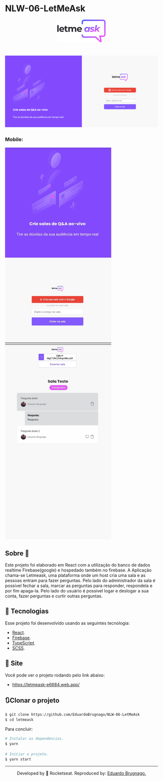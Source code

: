 # NLW-06-LetMeAsk
<p align="center">
  <img alt="Letmeask" src="GitRead/logo.svg" width="160px">
</p>

<h1 align="center">
    <img alt="Letmeask" title="Letmeask" src="GitRead/Img_1.png" />
</h1>

### Mobile:
<p float="center">
  <img alt="Mobile" width="350" src="GitRead/img_3.png" />
  <img alt="Mobile" width="350" src="GitRead/img_2.png" />
</p>

## Sobre 📖
Este projeto foi elaborado em React com a utilização do banco de dados realtime Firebase(google) e hospedado também no firebase. A Aplicação chama-se Letmeask, uma plataforma onde um host cria uma sala e as pessoas entram para fazer perguntas. Pelo lado do administrador da sala é possivel fechar a sala, marcar as perguntas para responder, respondela e por fim apaga-la. Pelo lado do usuário é possivel logar e deslogar a sua conta, fazer perguntas e curtir outras perguntas.


## 🧪 Tecnologias
Esse projeto foi desenvolvido usando as seguintes tecnologia:

- [React](https://reactjs.org/).
- [Firebase](https://firebase.google.com/).
- [TypeScript](https://www.typescriptlang.org/).
- [SCSS](https://sass-lang.com/).

## 🔖 Site

Você pode ver o projeto rodando pelo link abaixo:

- https://letmeask-e6684.web.app/

## 🔃Clonar o projeto

```bash
$ git clone https://github.com/EduardoBrugnago/NLW-06-LetMeAsk
$ cd letmeask
```
Para concluir:
```bash
# Instalar as dependencias.
$ yarn

# Iniciar o projeto.
$ yarn start
```

---

<p align="center">Developed by 🚀 Rocketseat. Reproduced by: <a href="https://github.com/EduardoBrugnago/">Eduardo Brugnago.</p>

